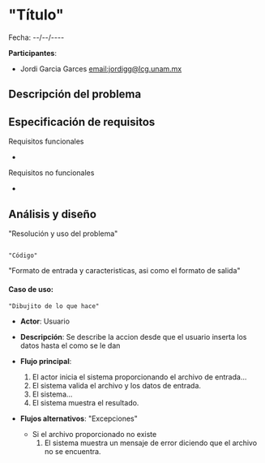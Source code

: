 # "Título"

Fecha: --/--/----

**Participantes**:

- Jordi Garcia Garces <email:jordigg@lcg.unam.mx>

## Descripción del problema



## Especificación de requisitos

Requisitos funcionales

-

Requisitos no funcionales

-



## Análisis y diseño



"Resolución y uso del problema"


```

"Código"

```

"Formato de entrada y caracteristicas, asi como el formato de salida"


#### Caso de uso:

```
"Dibujito de lo que hace"

```

- **Actor**: Usuario
- **Descripción**: Se describe la accion desde que el usuario inserta los datos hasta el como se le dan
- **Flujo principal**:

	1. El actor inicia el sistema proporcionando el archivo de entrada...
	2. El sistema valida el archivo y los datos de entrada.
	3. El sistema...
	4. El sistema muestra el resultado.
	
- **Flujos alternativos**: "Excepciones"
	- Si el archivo proporcionado no existe
		1. El sistema muestra un mensaje de error diciendo que el archivo no se encuentra.
                
